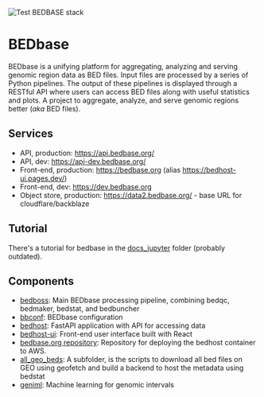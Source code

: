 ![Test BEDBASE stack](https://github.com/databio/bedbase/workflows/Test%20BEDBASE%20stack/badge.svg)

# BEDbase


BEDbase is a unifying platform for aggregating, analyzing and serving genomic region data as BED files. Input files are processed by a series of Python pipelines. The output of these pipelines is displayed through a RESTful API where users can access BED files along with useful statistics and plots. A project to aggregate, analyze, and serve genomic regions better (*aka* BED files).

## Services

- API, production: <https://api.bedbase.org/>
- API, dev: <https://api-dev.bedbase.org/>
- Front-end, production: <https://bedbase.org> (alias <https://bedhost-ui.pages.dev/>)
- Front-end, dev: <https://dev.bedbase.org>
- Object store, production: <https://data2.bedbase.org/> - base URL for cloudflare/backblaze

## Tutorial

There's a tutorial for bedbase in the [docs_jupyter](/docs_jupyter) folder (probably outdated).

## Components

- [bedboss](https://github.com/databio/bedboss): Main BEDbase processing pipeline, combining bedqc, bedmaker, bedstat, and bedbuncher
- [bbconf](http://github.com/databio/bbconf): BEDbase configuration
- [bedhost](http://github.com/databio/bedhost): FastAPI application with API for accessing data
- [bedhost-ui](http://github.com/databio/bedhost-ui): Front-end user interface built with React
- [bedbase.org repository](https://github.com/databio/bedbase.org): Repository for deploying the bedhost container to AWS.
- [all_geo_beds](all_geo_beds): A subfolder, is the scripts to download all bed files on GEO using geofetch and build a backend to host the metadata using bedstat
- [geniml](https://github.com/databio/geniml): Machine learning for genomic intervals
